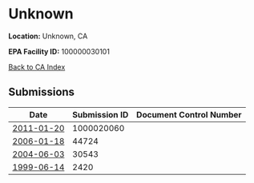 # Unknown

**Location:** Unknown, CA

**EPA Facility ID:** 100000030101

[Back to CA Index](../../index.md)

## Submissions

| Date | Submission ID | Document Control Number |
|------|--------------|-------------------------|
| [2011-01-20](submissions/1000020060.md) | 1000020060 |  |
| [2006-01-18](submissions/44724.md) | 44724 |  |
| [2004-06-03](submissions/30543.md) | 30543 |  |
| [1999-06-14](submissions/2420.md) | 2420 |  |
